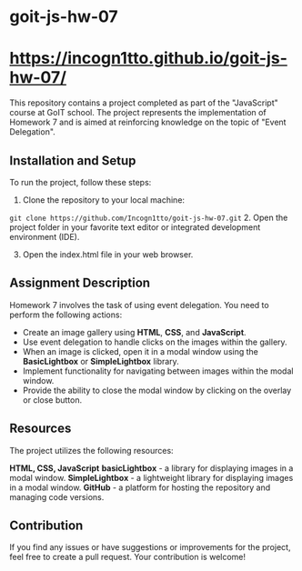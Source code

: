 # goit-js-hw-07
# https://incogn1tto.github.io/goit-js-hw-07/

This repository contains a project completed as part of the "JavaScript" course at GoIT school. The project represents the implementation of Homework 7 and is aimed at reinforcing knowledge on the topic of "Event Delegation".

## Installation and Setup
To run the project, follow these steps:

1. Clone the repository to your local machine:

`git clone https://github.com/Incogn1tto/goit-js-hw-07.git`
2. Open the project folder in your favorite text editor or integrated development environment (IDE).

3. Open the index.html file in your web browser.

## Assignment Description
Homework 7 involves the task of using event delegation. You need to perform the following actions:

- Create an image gallery using **HTML**, **CSS**, and **JavaScript**.
- Use event delegation to handle clicks on the images within the gallery.
- When an image is clicked, open it in a modal window using the **BasicLightbox** or **SimpleLightbox** library.
- Implement functionality for navigating between images within the modal window.
- Provide the ability to close the modal window by clicking on the overlay or close button.

## Resources
The project utilizes the following resources:

**HTML, CSS, JavaScript**
**basicLightbox** - a library for displaying images in a modal window.
**SimpleLightbox** - a lightweight library for displaying images in a modal window.
**GitHub** - a platform for hosting the repository and managing code versions.

## Contribution
If you find any issues or have suggestions or improvements for the project, feel free to create a pull request. Your contribution is welcome!
